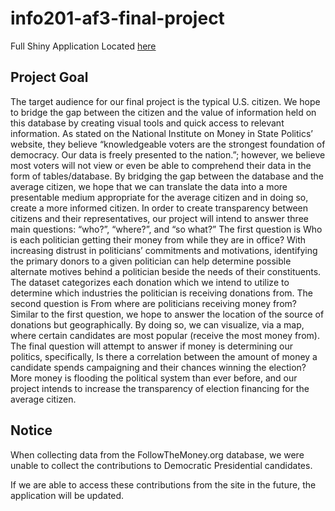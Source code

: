 # info201-af3-final-project

Full Shiny Application Located [here](https://matthewkli.shinyapps.io/political_bidding/)

## Project Goal

The target audience for our final project is the typical U.S. citizen. We hope to bridge the gap between the citizen and the value of information held on this database by creating visual tools and quick access to relevant information. As stated on the National Institute on Money in State Politics’ website, they believe “knowledgeable voters are the strongest foundation of democracy. Our data is freely presented to the nation.”; however, we believe most voters will not view or even be able to comprehend their data in the form of tables/database. By bridging the gap between the database and the average citizen, we hope that we can translate the data into a more presentable medium appropriate for the average citizen and in doing so, create a more informed citizen.
In order to create transparency between citizens and their representatives, our project will intend to answer three main questions: “who?”, “where?”, and “so what?” The first question is Who is each politician getting their money from while they are in office? With increasing distrust in politicians’ commitments and motivations, identifying the primary donors to a given politician can help determine possible alternate motives behind a politician beside the needs of their constituents. The dataset categorizes each donation which we intend to utilize to determine which industries the politician is receiving donations from. The second question is From where are politicians receiving money from? Similar to the first question, we hope to answer the location of the source of donations but geographically. By doing so, we can visualize, via a map, where certain candidates are most popular (receive the most money from). The final question will attempt to answer if money is determining our politics, specifically, Is there a correlation between the amount of money a candidate spends campaigning and their chances winning the election? More money is flooding the political system than ever before, and our project intends to increase the transparency of election financing for the average citizen.

## Notice
When collecting data from the FollowTheMoney.org database, we were unable to collect the contributions to Democratic Presidential candidates.

If we are able to access these contributions from the site in the future, the application will be updated.
